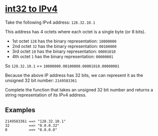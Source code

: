 # [int32 to IPv4](https://www.codewars.com/kata/52e88b39ffb6ac53a400022e)

Take the following IPv4 address:  `128.32.10.1`

This address has 4 octets where each octet is a single byte (or 8 bits).

-   1st octet  `128`  has the binary representation:  `10000000`
-   2nd octet  `32`  has the binary representation:  `00100000`
-   3rd octet  `10`  has the binary representation:  `00001010`
-   4th octet  `1`  has the binary representation:  `00000001`

So  `128.32.10.1`  ==  `10000000.00100000.00001010.00000001`

Because the above IP address has 32 bits, we can represent it as the unsigned 32 bit number:  `2149583361`

Complete the function that takes an unsigned 32 bit number and returns a string representation of its IPv4 address.

## Examples

```
2149583361 ==> "128.32.10.1"
32         ==> "0.0.0.32"
0          ==> "0.0.0.0"
```
